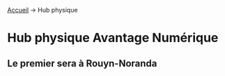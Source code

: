 [Accueil](/README.md) &rarr; Hub physique

# Hub physique Avantage Numérique

## Le premier sera à Rouyn-Noranda
